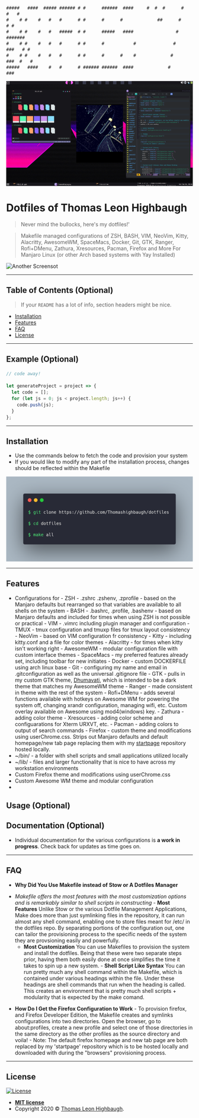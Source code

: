 ```
#####   ####  ##### ###### # #      ######  ####     #  #  #      #       #   #
#    # #    #   #   #      # #      #      #             ##      #         # #
#    # #    #   #   #####  # #      #####   ####                #        #######
#    # #    #   #   #      # #      #           #              #     ###   # #
#    # #    #   #   #      # #      #      #    #             #      ###  #   #
#####   ####    #   #      # ###### ######  ####             #       ###
```

![Screenshot of my desktop](screenshot/1.png)

# Dotfiles of Thomas Leon Highbaugh

> Never mind the bullocks, here's my dotfiles!'

> Makefile managed configurations of ZSH, BASH, VIM, NeoVim, Kitty, Alacritty, AwesomeWM, SpaceMacs, Docker, Git, GTK, Ranger, Rofi+DMenu, Zathura, Xresources, Pacman, Firefox and More
> For Manjaro Linux (or other Arch based systems with Yay Installed)

![Another Screensot](screenshot/2.png)

---

## Table of Contents (Optional)

> If your `README` has a lot of info, section headers might be nice.

- [Installation](#installation)
- [Features](#features)
- [FAQ](#faq)
- [License](#license)

---

## Example (Optional)

```javascript
// code away!

let generateProject = project => {
  let code = [];
  for (let js = 0; js < project.length; js++) {
    code.push(js);
  }
};
```

---

## Installation

- Use the commands below to fetch the code and provision your system
- If you would like to modify any part of the installation process, changes should be reflected within the Makefile

![Set Up Commands](<screenshot/carbon(1).png>)

---

## Features

- Configurations for - ZSH - .zshrc .zshenv, .zprofile - based on the Manjaro defaults but rearranged so that variables are available to all shells on the system - BASH - .bashrc, .profile, .bashenv - based on Manjaro defaults and included for times when using ZSH is not possible or practical - VIM - .vimrc including plugin manager and configuration - TMUX - tmux configuration and tmuxp files for tmux layout consistency - NeoVim - based on VIM configuration fr consistency - Kitty - including kitty.conf and a file for color themes - Alacritty - for times when kitty isn't working right - AwesomeWM - modular configuration file with custom interface themes - SpaceMacs - my preferred features already set, including toolbar for new initiates - Docker - custom DOCKERFILE using arch linux base - Git - configuring my name and email in .gitconfiguration as well as the universal .gitignore file - GTK - pulls in my custom GTK theme, [Dhumavati](https://github.com/Thomashighbaugh/Dhumavati), which is intended to be a dark theme that matches my AwesomeWM theme - Ranger - made consistent in theme with the rest of the system - Rofi+DMenu - adds several functions available with hotkeys on Awesome WM for powering the system off, changing xrandr configuration, managing wifi, etc. Custom overlay available on Awesome using mod4(windows) key. - Zathura - adding color theme - Xresources - adding color scheme and configuarations for Xterm URXVT, etc. - Pacman - adding colors to output of search commands - Firefox - custom theme and modifications using userChrome.css. Strips out Manjaro defaults and default homepage/new tab page replacing them with my [startpage](https://github.com/Thomashighbaugh/startpage) repository hosted locally.
- ~/bin/ - a folder with shell scripts and small applications utilized locally
- ~/lib/ - files and larger functionality that is nice to have across my workstation environments
- Custom Firefox theme and modifications using userChrome.css
- Custom Awesome WM theme and modular configuration
-

## Usage (Optional)

## Documentation (Optional)

- Individual documentation for the various configurations is **a work in progress**. Check back for updates as time goes on.

---

## FAQ

- **Why Did You Use Makefile instead of Stow or A Dotfiles Manager**

* _Makefile offers the most features with the most customization options and is remarkably similar to shell scripts in constructing_ - **Most Features** Unlike Stow or the various Dotfile Management Applications, Make does more than just symlinking files in the repository, it can run almost any shell command, enabling one to store files meant for /etc/ in the dotfiles repo. By separating portions of the configuration out, one can tailor the provisioning process to the specific needs of the system they are provsioning easily and powerfully.
  - **Most Customization** You can use Makefiles to provision the system and install the dotfiles. Being that these were two separate steps prior, having them both easily done at once simplifies the time it takes to spin up a new system. - **Shell Script Like Syntax** You can run pretty much any shell command within the Makefile, which is contained under various headings within the file. Under these headings are shell commands that run when the heading is called. This creates an environment that is pretty much shell scripts + modularity that is expected by the make comand.

- **How Do I Get the Firefox Configuration to Work** - To provision firefox, and Firefox Developer Edition, the Makefile creates and symlinks configurations into two directories. Open the browser, go to about:profiles, create a new profile and select one of those directories in the same directory as the other profiles as the source directory and voila! - Note: The default firefox homepage and new tab page are both replaced by my 'startpage' repository which is to be hosted locally and downloaded with during the "browsers" provisioning process.

---

## License

[![License](http://img.shields.io/:license-mit-blue.svg?style=flat-square)](http://badges.mit-license.org)

- **[MIT license](http://opensource.org/licenses/mit-license.php)**
- Copyright 2020 © <a href="http://thomasleonhighbaugh.me" target="_blank">Thomas Leon Highbaugh</a>.
